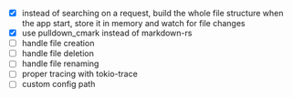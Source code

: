 - [x] instead of searching on a request, build the whole file structure when the app start, store it in memory and watch for file changes
- [x] use pulldown_cmark instead of markdown-rs
- [ ] handle file creation
- [ ] handle file deletion
- [ ] handle file renaming
- [ ] proper tracing with tokio-trace
- [ ] custom config path